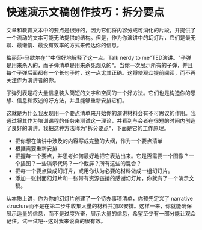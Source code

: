 # 快速演示文稿创作技巧：拆分要点

文章和教育文本中的要点是很好的，因为它们将内容分成可消化的片段，并提供了一个流动的文本可能无法提供的结构。但是，作为你演讲中的幻灯片，它们是最无聊、最懒惰、最没有效率的方式来传达你的信息。

梅丽莎-马歇尔在""中很好地解释了这一点。Talk nerdy to me"TED演讲。"子弹是用来杀人的，而子弹清单是用来杀死观众的"。当你一次展示所有的子弹，并且每个子弹后面都有一个长句子时，这一点尤其正确。这将使观众提前阅读，而不再关注作为演讲者的你。

子弹列表是将大量信息装入简短的文字和空间的一个好方法。它们也是构造你的思想、信息和叙述的好方法，并且能够重新安排它们。

这就是为什么我发现用一个要点清单来开始你的演讲材料会有不可思议的作用。我通过将其作为培训课程的任务来测试这一理论，并看到与会者在很短的时间内创造了良好的演讲。我把这种方法称为"拆分要点"，下面是它的工作原理。

-   把你想在演讲中涉及的内容写成完整的大纲，作为一个要点清单
-   根据需要重新安排
-   把握每一个要点，并思考如何最好地把它表达出来。它是否需要一个图像？一个插图？一些演示代码？一个截屏？所有这些的混合？
-   把每一个要点做成幻灯片，或用你认为必要的材料做成一组幻灯片。
-   添加一张封面幻灯片和一张带有资源链接的感谢幻灯片，你就有了一个演示文稿。

从本质上讲，你为你的幻灯片创建了一个待办事项清单，你预先定义了 narrative structure而不是在第二步中收集大量的材料并加以安排。这样一来，你就能确保展示适量的信息，而不是过度兴奋，展示大量的信息，希望至少有一部分能让观众记住。试一试吧--这对我来说真的很有效。
